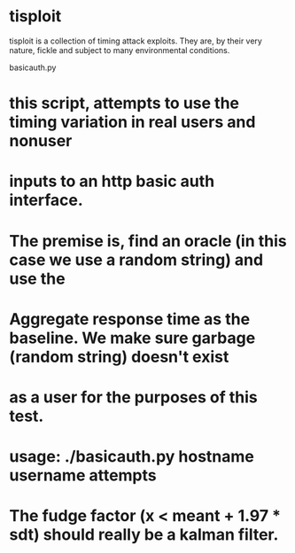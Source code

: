 # tisploit
tisploit is a collection of timing attack exploits.  They are, by their very nature, fickle and subject to many environmental conditions.

basicauth.py
# this script, attempts to use the timing variation in real users and nonuser 
# inputs to an http basic auth interface.

# The premise is, find an oracle (in this case we use a random string) and use the 
# Aggregate response time as the baseline.  We make sure garbage (random string) doesn't exist
# as a user for the purposes of this test.

# usage: ./basicauth.py hostname username attempts

# The fudge factor (x < meant + 1.97 * sdt) should really be a kalman filter.
